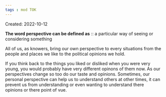 ```yaml
---
tags : mod TOK
---
```

Created: 2022-10-12 

**The word perspective can be defined as** :: a particular way of seeing or considering something
<!--SR:!2023-01-21,3,210-->

All of us, as knowers, bring our own perspective to every situations from the people and places we like to the political opinions we hold. 

If you think back to the things you liked or disliked when you were very young, you would probably have  very different opinons of them now. As our perspectives change so too do our taste and opinions. Sometimes, our personal perspective can help us to understand others at other times, it can prevent us from understanding or even wanting to understand there opinions or there point of vue.